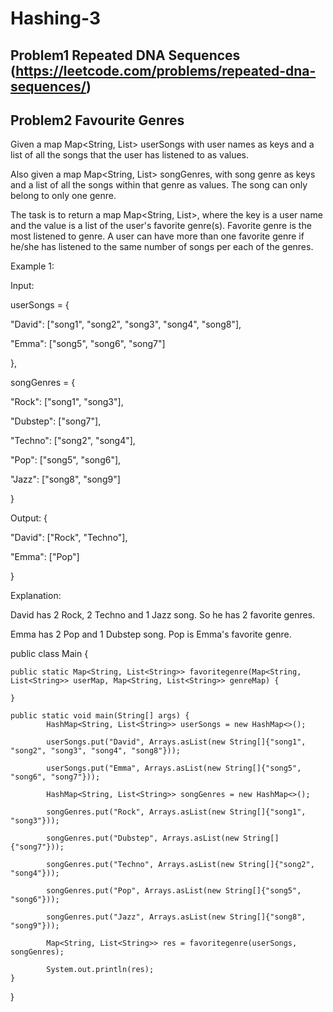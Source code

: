 # Hashing-3

## Problem1  Repeated DNA Sequences (https://leetcode.com/problems/repeated-dna-sequences/)


## Problem2 Favourite Genres

Given a map Map<String, List<String>> userSongs with user names as keys and a list of all the songs that the user has listened to as values.


Also given a map Map<String, List<String>> songGenres, with song genre as keys and a list of all the songs within that genre as values. The song can only belong to only one genre.


The task is to return a map Map<String, List<String>>, where the key is a user name and the value is a list of the user's favorite genre(s). Favorite genre is the most listened to genre. A user can have more than one favorite genre if he/she has listened to the same number of songs per each of the genres.


Example 1:


Input:

userSongs = {  

   "David": ["song1", "song2", "song3", "song4", "song8"],

   "Emma":  ["song5", "song6", "song7"]

},

songGenres = {  

   "Rock":    ["song1", "song3"],

   "Dubstep": ["song7"],

   "Techno":  ["song2", "song4"],

   "Pop":     ["song5", "song6"],

   "Jazz":    ["song8", "song9"]

}


Output: {  

   "David": ["Rock", "Techno"],

   "Emma":  ["Pop"]

}


Explanation:

David has 2 Rock, 2 Techno and 1 Jazz song. So he has 2 favorite genres.

Emma has 2 Pop and 1 Dubstep song. Pop is Emma's favorite genre.

public class Main {

    public static Map<String, List<String>> favoritegenre(Map<String, List<String>> userMap, Map<String, List<String>> genreMap) {

    }

    public static void main(String[] args) {
            HashMap<String, List<String>> userSongs = new HashMap<>();

            userSongs.put("David", Arrays.asList(new String[]{"song1", "song2", "song3", "song4", "song8"}));

            userSongs.put("Emma", Arrays.asList(new String[]{"song5", "song6", "song7"}));

            HashMap<String, List<String>> songGenres = new HashMap<>();

            songGenres.put("Rock", Arrays.asList(new String[]{"song1", "song3"}));

            songGenres.put("Dubstep", Arrays.asList(new String[]{"song7"}));

            songGenres.put("Techno", Arrays.asList(new String[]{"song2", "song4"}));

            songGenres.put("Pop", Arrays.asList(new String[]{"song5", "song6"}));

            songGenres.put("Jazz", Arrays.asList(new String[]{"song8", "song9"}));

            Map<String, List<String>> res = favoritegenre(userSongs, songGenres);

            System.out.println(res);
    }

}
